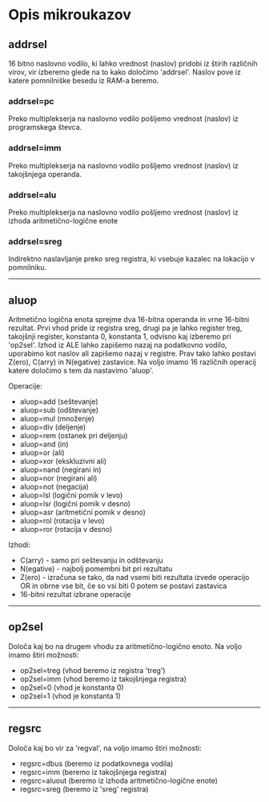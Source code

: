 # Opis mikroukazov

## addrsel

16 bitno naslovno vodilo, ki lahko vrednost (naslov) pridobi iz štirih različnih virov, vir izberemo glede na to kako določimo 'addrsel'. Naslov pove iz katere pomnilniške besedu iz RAM-a beremo.

### addrsel=pc

Preko multiplekserja na naslovno vodilo pošljemo vrednost (naslov) iz programskega števca.

### addrsel=imm

Preko multiplekserja na naslovno vodilo pošljemo vrednost (naslov) iz takojšnjega operanda.

### addrsel=alu

 Preko multiplekserja na naslovno vodilo pošljemo vrednost (naslov) iz izhoda aritmetično-logične enote

### addrsel=sreg

Indirektno naslavljanje preko sreg registra, ki vsebuje kazalec na lokacijo v pomnilniku.

---

## aluop

 Aritmetično logična enota sprejme dva 16-bitna operanda in vrne 16-bitni rezultat. Prvi vhod pride iz registra sreg, drugi pa je lahko register treg, takojšnji register, konstanta 0, konstanta 1, odvisno kaj izberemo pri 'op2sel'. Izhod iz ALE lahko zapišemo nazaj na podatkovno vodilo, uporabimo kot naslov ali zapišemo nazaj v registre. Prav tako lahko postavi Z(ero), C(arry) in N(egative) zastavice. Na voljo imamo 16 različnih operacij katere določimo s tem da nastavimo 'aluop'.

Operacije:

- aluop=add  (seštevanje)
- aluop=sub  (odštevanje)
- aluop=mul  (množenje)
- aluop=div  (deljenje)
- aluop=rem  (ostanek pri deljenju)
- aluop=and  (in)
- aluop=or   (ali)
- aluop=xor  (ekskluzivni ali)
- aluop=nand (negirani in)
- aluop=nor  (negirani ali)
- aluop=not  (negacija)
- aluop=lsl  (logični pomik v levo)
- aluop=lsr  (logični pomik v desno)
- aluop=asr  (aritmetični pomik v desno)
- aluop=rol  (rotacija v levo)
- aluop=ror  (rotacija v desno)

Izhodi:

- C(arry) - samo pri seštevanju in odštevanju
- N(egative) - najbolj pomembni bit pri rezultatu
- Z(ero) - izračuna se tako, da nad vsemi biti rezultata izvede operacijo OR in obrne vse bit, če so vsi biti 0 potem se postavi zastavica
- 16-bitni rezultat izbrane operacije

---

## op2sel

Določa kaj bo na drugem vhodu za aritmetično-logično enoto. Na voljo imamo štiri možnosti:

- op2sel=treg (vhod beremo iz registra 'treg')
- op2sel=imm (vhod beremo iz takojšnjega registra)
- op2sel=0 (vhod je konstanta 0)
- op2sel=1 (vhod je konstanta 1)

---

## regsrc

Določa kaj bo vir za 'regval', na voljo imamo štiri možnosti:

- regsrc=dbus (beremo iz podatkovnega vodila)
- regsrc=imm (beremo iz takojšnjega registra)
- regsrc=aluout (beremo iz izhoda aritmetično-logične enote)
- regsrc=sreg (beremo iz 'sreg' registra)